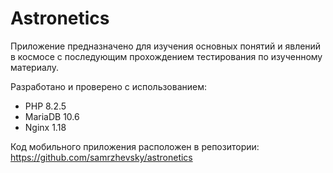 # Astronetics

Приложение предназначено для изучения основных понятий и явлений в космосе с последующим прохождением тестирования по изученному материалу.

Разработано и проверено с использованием:
- PHP 8.2.5
- MariaDB 10.6
- Nginx 1.18

Код мобильного приложения расположен в репозитории: <https://github.com/samrzhevsky/astronetics>
